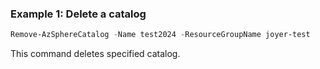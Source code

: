 ### Example 1: Delete a catalog

```powershell
Remove-AzSphereCatalog -Name test2024 -ResourceGroupName joyer-test
```

This command deletes specified catalog.

